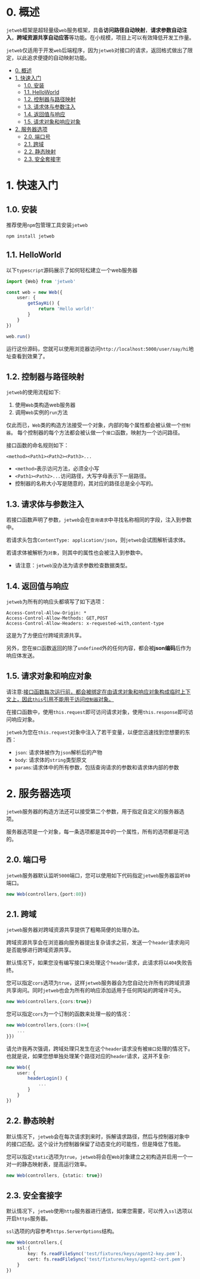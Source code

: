 # 0. 概述

`jetweb`框架是超轻量级`web`服务框架，具备**访问路径自动映射**，**请求参数自动注入**，**跨域资源共享自动应答**等功能。在小规模，项目上可以有效降低开发工作量。

`jetweb`仅适用于开发`web`后端程序，因为`jetweb`对接口的请求，返回格式做出了限定，以此追求便捷的自动映射功能。

- [0. 概述](#0-%e6%a6%82%e8%bf%b0)
- [1. 快速入门](#1-%e5%bf%ab%e9%80%9f%e5%85%a5%e9%97%a8)
  - [1.0. 安装](#10-%e5%ae%89%e8%a3%85)
  - [1.1. HelloWorld](#11-helloworld)
  - [1.2. 控制器与路径映射](#12-%e6%8e%a7%e5%88%b6%e5%99%a8%e4%b8%8e%e8%b7%af%e5%be%84%e6%98%a0%e5%b0%84)
  - [1.3. 请求体与参数注入](#13-%e8%af%b7%e6%b1%82%e4%bd%93%e4%b8%8e%e5%8f%82%e6%95%b0%e6%b3%a8%e5%85%a5)
  - [1.4. 返回值与响应](#14-%e8%bf%94%e5%9b%9e%e5%80%bc%e4%b8%8e%e5%93%8d%e5%ba%94)
  - [1.5. 请求对象和响应对象](#15-%e8%af%b7%e6%b1%82%e5%af%b9%e8%b1%a1%e5%92%8c%e5%93%8d%e5%ba%94%e5%af%b9%e8%b1%a1)
- [2. 服务器选项](#2-%e6%9c%8d%e5%8a%a1%e5%99%a8%e9%80%89%e9%a1%b9)
  - [2.0. 端口号](#20-%e7%ab%af%e5%8f%a3%e5%8f%b7)
  - [2.1. 跨域](#21-%e8%b7%a8%e5%9f%9f)
  - [2.2. 静态映射](#22-%e9%9d%99%e6%80%81%e6%98%a0%e5%b0%84)
  - [2.3. 安全套接字](#23-%e5%ae%89%e5%85%a8%e5%a5%97%e6%8e%a5%e5%ad%97)

# 1. 快速入门

## 1.0. 安装

推荐使用`npm`包管理工具安装`jetweb`

~~~bash
npm install jetweb
~~~

## 1.1. HelloWorld

以下`typescript`源码展示了如何轻松建立一个web服务器

~~~typescript
import {Web} from 'jetweb'

const web = new Web({
    user: {
        getSayHi() {
            return 'Hello world!'
        }
    }
})

web.run()
~~~

运行这份源码，您就可以使用浏览器访问`http://localhost:5000/user/say/hi`地址查看到效果了。

## 1.2. 控制器与路径映射

`jetweb`的使用流程如下:

1. 使用`Web`类构造web服务器
2. 调用`Web`实例的`run`方法

仅此而已，`Web`类的构造方法接受一个对象，内部的每个属性都会被认做一个`控制器`。
每个控制器的每个方法都会被认做一个`接口`函数，映射为一个访问路径。

接口函数的命名规则如下：

~~~
<method><Path1><Path2><Path3>...
~~~

- `<method>`表示访问方法，必须全小写
- `<Path1><Path2>...`访问路径，大写字母表示下一层路径。
- 控制器的名称大小写是随意的，其对应的路径总是全小写的。

## 1.3. 请求体与参数注入

若接口函数声明了参数，`jetweb`会在`查询请求`中寻找名称相同的字段，注入到参数中。

若请求头包含`ContentType: application/json`，则`jetweb`会试图解析请求体。

若请求体被解析为`对象`，则其中的属性也会被注入到参数中。

- 请注意：`jetweb`没办法为请求参数检查数据类型。

## 1.4. 返回值与响应

`jetweb`为所有的响应头都填写了如下选项：

~~~http
Access-Control-Allow-Origin: *
Access-Control-Allow-Methods: GET,POST
Access-Control-Allow-Headers: x-requested-with,content-type
~~~

这是为了方便应付跨域资源共享。

另外，您在`接口`函数返回的除了`undefined`外的任何内容，都会被**json编码**后作为响应体发送。

## 1.5. 请求对象和响应对象

请注意:<u>接口函数每次运行前，都会被绑定在由请求对象和响应对象构成临时上下文上，因此`this`引用不能用于访问`控制器`对象。</u>

在接口函数中，使用`this.request`即可访问请求对象，使用`this.response`即可访问响应对象。

`jetweb`为您在`this.request`对象中注入了若干变量，以便您迅速找到您想要的东西：

- `json`: 请求体被作为`json`解析后的产物
- `body`: 请求体的`string`类型原文
- `params`:请求体中的所有参数，包括查询请求的参数和请求体内部的参数

# 2. 服务器选项

`jetweb`服务器的构造方法还可以接受第二个参数，用于指定自定义的服务器选项。

服务器选项是一个对象，每一条选项都是其中的一个属性，所有的选项都是可选的。

## 2.0. 端口号

`jetweb`服务器默认监听`5000`端口，您可以使用如下代码指定`jetweb`服务器监听`80`端口。

~~~typescript
new Web(controllers,{port:80})
~~~

## 2.1. 跨域

`jetweb`服务器对跨域资源共享提供了粗略简便的处理办法。

跨域资源共享会在浏览器向服务器提出复杂请求之前，发送一个`header`请求询问是否能够进行跨域资源共享。

默认情况下，如果您没有编写接口来处理这个`header`请求，此请求将以`404`失败告终。

您可以指定`cors`选项为`true`，这样`jetweb`服务器会为您自动允许所有的跨域资源共享询问。同时`jetweb`也会为所有的响应添加适用于任何网站的跨域许可头。

~~~typescript
new Web(controllers,{cors:true})
~~~

您可以指定`cors`为一个订制的函数来处理一般的情况：

~~~typescript
new Web(controllers,{cors:()=>{
    ...
}})
~~~

请允许我再次强调，跨域处理只发生在这个`header`请求没有被`接口`处理的情况下。也就是说，如果您想单独处理某个路径对应的`header`请求，这并不复杂:

~~~typescript
new Web({
    user: {
        headerLogin() {
            ...
        }
    }
})
~~~

## 2.2. 静态映射

默认情况下，`jetweb`会在每次请求到来时，拆解请求路径，然后与控制器对象中的接口匹配。这个设计为控制器保留了动态变化的可能性，但是降低了性能。

您可以指定`static`选项为`true`，`jetweb`将会在`Web`对象建立之初构造并启用一个一对一的静态映射表，提高运行效率。

~~~typescript
new Web(controllers, {static: true})
~~~

## 2.3. 安全套接字

默认情况下，`jetweb`使用`http`服务器进行通信，如果您需要，可以传入`ssl`选项以开启`https`服务器。

`ssl`选项的内容参考`https.ServerOptions`结构。

~~~typescript
new Web(controllers,{
    ssl:{
        key: fs.readFileSync('test/fixtures/keys/agent2-key.pem'),
        cert: fs.readFileSync('test/fixtures/keys/agent2-cert.pem')
    }
})
~~~